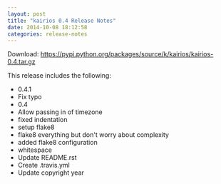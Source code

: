 ```yaml
---
layout: post
title: "kairios 0.4 Release Notes"
date: 2014-10-08 18:12:58
categories: release-notes
---
```


Download: <https://pypi.python.org/packages/source/k/kairios/kairios-0.4.tar.gz>

This release includes the following:

* 0.4.1
* Fix typo
* 0.4
* Allow passing in of timezone
* fixed indentation
* setup flake8
* flake8 everything but don't worry about complexity
* added flake8 configuration
* whitespace
* Update README.rst
* Create .travis.yml
* Update copyright year
